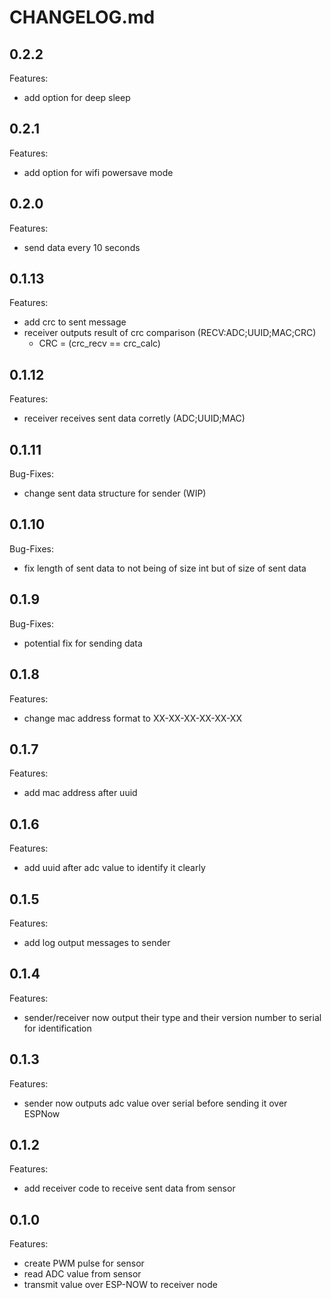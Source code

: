 # CHANGELOG.md

## 0.2.2

Features:

  - add option for deep sleep

## 0.2.1

Features:

  - add option for wifi powersave mode

## 0.2.0

Features:

  - send data every 10 seconds

## 0.1.13

Features:

  - add crc to sent message
  - receiver outputs result of crc comparison (RECV:ADC;UUID;MAC;CRC)
    - CRC = (crc_recv == crc_calc)

## 0.1.12

Features:

  - receiver receives sent data corretly (ADC;UUID;MAC)

## 0.1.11

Bug-Fixes:

  - change sent data structure for sender (WIP)

## 0.1.10

Bug-Fixes:

  - fix length of sent data to not being of size int but of size of sent data

## 0.1.9

Bug-Fixes:

  - potential fix for sending data

## 0.1.8

Features:

  - change mac address format to XX-XX-XX-XX-XX-XX

## 0.1.7

Features:

  - add mac address after uuid

## 0.1.6

Features:

  - add uuid after adc value to identify it clearly

## 0.1.5

Features:

  - add log output messages to sender

## 0.1.4

Features:

  - sender/receiver now output their type and their version number to serial for identification

## 0.1.3

Features:

  - sender now outputs adc value over serial before sending it over ESPNow

## 0.1.2

Features:

  - add receiver code to receive sent data from sensor

## 0.1.0

Features:

  - create PWM pulse for sensor
  - read ADC value from sensor
  - transmit value over ESP-NOW to receiver node
